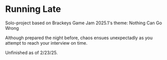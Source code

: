 # Running Late
Solo-project based on Brackeys Game Jam 2025.1's theme: Nothing Can Go Wrong

Although prepared the night before, chaos ensues unexpectadly as you attempt to reach your interview on time.

Unfinished as of 2/23/25.
